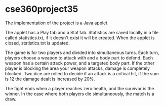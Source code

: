 # cse360project35

The implementation of the project is a Java applet.  

The applet has a Play tab and a Stat tab.
Statistics are saved locally in a file called statistics.txt, if it doesn't exist it will be created.
When the applet is closed, statistics.txt is updated.

The game is for two players and divided into simultaneous turns.
Each turn, players choose a weapon to attack with and a body part to defend.
Each weapon has a certain attack power, and a targeted body part.
If the other player is blocking the area your weapon attacks, damage is completely blocked.
Two dice are rolled to decide if an attack is a critical hit, if the sum is 12 the damage dealt is increased by 20%.

The fight ends when a player reaches zero health, and the survivor is the winner.
In the case where both players die simultaneously, the match is a draw.
